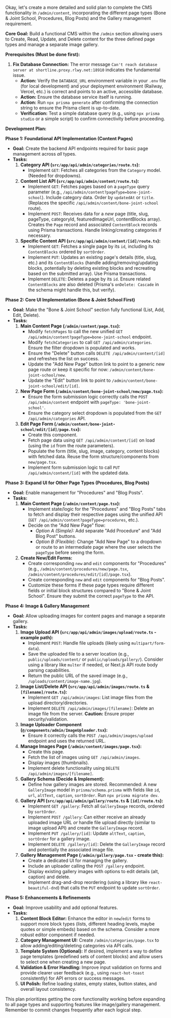 Okay, let's create a more detailed and solid plan to complete the CMS functionality in `/admin/content`, incorporating the different page types (Bone & Joint School, Procedures, Blog Posts) and the Gallery management requirement.

**Core Goal:** Build a functional CMS within the `/admin` section allowing users to Create, Read, Update, and Delete content for the three defined page types and manage a separate image gallery.

**Prerequisites (Must be done first):**

1. **Fix Database Connection:** The error message `Can't reach database server at shortline.proxy.rlwy.net:18910` indicates the fundamental issue.
   * **Action:** Verify the `DATABASE_URL` environment variable in your `.env` file (for local development) and your deployment environment (Railway, Vercel, etc.) is correct and points to an active, accessible database.
   * **Action:** Ensure the database service itself is running.
   * **Action:** Run `npx prisma generate` after confirming the connection string to ensure the Prisma client is up-to-date.
   * **Verification:** Test a simple database query (e.g., using `npx prisma studio` or a simple script) to confirm connectivity before proceeding.

**Development Plan:**

**Phase 1: Foundational API Implementation (Content Pages)**

* **Goal:** Create the backend API endpoints required for basic page management across *all* types.
* **Tasks:**
  1. **Category API (`src/app/api/admin/categories/route.ts`):**
     * Implement `GET`: Fetches all categories from the `Category` model. (Needed for dropdowns).
  2. **Content List API (`src/app/api/admin/content/route.ts`):**
     * Implement `GET`: Fetches pages based on a `pageType` query parameter (e.g., `/api/admin/content?pageType=bone-joint-school`). Include category data. Order by `updatedAt` or `title`. (Replaces the specific `/api/admin/content/bone-joint-school` route).
     * Implement `POST`: Receives data for a *new* page (title, slug, pageType, categoryId, featuredImageUrl, contentBlocks array). Creates the `Page` record and associated `ContentBlock` records using Prisma transactions. Handle linking/creating categories if necessary.
  3. **Specific Content API (`src/app/api/admin/content/[id]/route.ts`):**
     * Implement `GET`: Fetches a single page by its `id`, including its `ContentBlocks` ordered by `sortOrder`.
     * Implement `PUT`: Updates an existing page's details (title, slug, etc.) and its `ContentBlocks` (handle adding/removing/updating blocks, potentially by deleting existing blocks and recreating based on the submitted array). Use Prisma transactions.
     * Implement `DELETE`: Deletes a page by its `id`. Ensure related `ContentBlocks` are also deleted (Prisma's `onDelete: Cascade` in the schema might handle this, but verify).

**Phase 2: Core UI Implementation (Bone & Joint School First)**

* **Goal:** Make the "Bone & Joint School" section fully functional (List, Add, Edit, Delete).
* **Tasks:**
  1. **Main Content Page (`/admin/content/page.tsx`):**
     * Modify `fetchPages` to call the new unified `GET /api/admin/content?pageType=bone-joint-school` endpoint.
     * Modify `fetchCategories` to call `GET /api/admin/categories`. Ensure the filter dropdown is populated and works.
     * Ensure the "Delete" button calls `DELETE /api/admin/content/[id]` and refreshes the list on success.
     * Update the "Add New Page" button link to point to a generic new page route or keep it specific for now: `/admin/content/bone-joint-school/new`.
     * Update the "Edit" button link to point to `/admin/content/bone-joint-school/edit/[id]`.
  2. **New Page Form (`/admin/content/bone-joint-school/new/page.tsx`):**
     * Ensure the form submission logic correctly calls the `POST /api/admin/content` endpoint with `pageType: 'bone-joint-school'`.
     * Ensure the category select dropdown is populated from the `GET /api/admin/categories` API.
  3. **Edit Page Form (`/admin/content/bone-joint-school/edit/[id]/page.tsx`):**
     * Create this component.
     * Fetch page data using `GET /api/admin/content/[id]` on load (using the `id` from the route parameters).
     * Populate the form (title, slug, image, category, content blocks) with fetched data. Reuse the form structure/components from `new/page.tsx`.
     * Implement form submission logic to call `PUT /api/admin/content/[id]` with the updated data.

**Phase 3: Expand UI for Other Page Types (Procedures, Blog Posts)**

* **Goal:** Enable management for "Procedures" and "Blog Posts".
* **Tasks:**
  1. **Main Content Page (`/admin/content/page.tsx`):**
     * Implement state/logic for the "Procedures" and "Blog Posts" tabs to fetch and display their respective pages using the unified API (`GET /api/admin/content?pageType=procedures`, etc.).
     * Decide on the "Add New Page" flow:
       * *Option A (Simple):* Add separate "Add Procedure" and "Add Blog Post" buttons.
       * *Option B (Flexible):* Change "Add New Page" to a dropdown or route to an intermediate page where the user selects the `pageType` before seeing the form.
  2. **Create New/Edit Forms:**
     * Create corresponding `new` and `edit` components for "Procedures" (e.g., `/admin/content/procedures/new/page.tsx`, `/admin/content/procedures/edit/[id]/page.tsx`).
     * Create corresponding `new` and `edit` components for "Blog Posts".
     * Customize these forms if these page types require different fields or initial block structures compared to "Bone & Joint School". Ensure they submit the correct `pageType` to the API.

**Phase 4: Image & Gallery Management**

* **Goal:** Allow uploading images for content pages and manage a separate gallery.
* **Tasks:**
  1. **Image Upload API (`src/app/api/admin/images/upload/route.ts` - example path):**
     * Implement `POST`: Handle file uploads (likely using `multipart/form-data`).
     * Save the uploaded file to a server location (e.g., `public/uploads/content/` or `public/uploads/gallery/`). Consider using a library like `multer` if needed, or Next.js API route body parsing capabilities.
     * Return the public URL of the saved image (e.g., `/uploads/content/image-name.jpg`).
  2. **Image List/Delete API (`src/app/api/admin/images/route.ts` & `[filename]/route.ts`):**
     * Implement `GET /api/admin/images`: List image files from the upload directory/directories.
     * Implement `DELETE /api/admin/images/[filename]`: Delete an image file from the server. **Caution:** Ensure proper security/validation.
  3. **Image Uploader Component (`@/components/admin/ImageUploader.tsx`):**
     * Ensure it correctly calls the `POST /api/admin/images/upload` endpoint and uses the returned URL.
  4. **Manage Images Page (`/admin/content/images/page.tsx`):**
     * Create this page.
     * Fetch the list of images using `GET /api/admin/images`.
     * Display images (thumbnails).
     * Implement delete functionality using `DELETE /api/admin/images/[filename]`.
  5. **Gallery Schema (Decide & Implement):**
     * Define how gallery images are stored. Recommended: A new `GalleryImage` model in `prisma/schema.prisma` with fields like `id`, `url`, `altText`, `caption`, `sortOrder`. Run `npx prisma migrate dev`.
  6. **Gallery API (`src/app/api/admin/gallery/route.ts` & `[id]/route.ts`):**
     * Implement `GET /gallery`: Fetch all `GalleryImage` records, ordered by `sortOrder`.
     * Implement `POST /gallery`: Can either receive an already uploaded image URL *or* handle file upload directly (similar to image upload API) and create the `GalleryImage` record.
     * Implement `PUT /gallery/[id]`: Update `altText`, `caption`, `sortOrder` for a gallery image.
     * Implement `DELETE /gallery/[id]`: Delete the `GalleryImage` record and potentially the associated image file.
  7. **Gallery Management Page (`/admin/gallery/page.tsx` - create this):**
     * Create a dedicated UI for managing the gallery.
     * Include an uploader calling the `POST /gallery` endpoint.
     * Display existing gallery images with options to edit details (alt, caption) and delete.
     * Implement drag-and-drop reordering (using a library like `react-beautiful-dnd`) that calls the `PUT` endpoint to update `sortOrder`.

**Phase 5: Enhancements & Refinements**

* **Goal:** Improve usability and add optional features.
* **Tasks:**
  1. **Content Block Editor:** Enhance the editor in `new`/`edit` forms to support more block types (lists, different heading levels, maybe quotes or simple embeds) based on the schema. Consider a more robust editor component if needed.
  2. **Category Management UI:** Create `/admin/categories/page.tsx` to allow adding/editing/deleting categories via API calls.
  3. **Template System (Optional):** If desired, implement a way to define page templates (predefined sets of content blocks) and allow users to select one when creating a new page.
  4. **Validation & Error Handling:** Improve input validation on forms and provide clearer user feedback (e.g., using `react-hot-toast` consistently) for API errors or success messages.
  5. **UI Polish:** Refine loading states, empty states, button states, and overall layout consistency.

This plan prioritizes getting the core functionality working before expanding to all page types and supporting features like image/gallery management. Remember to commit changes frequently after each logical step.
